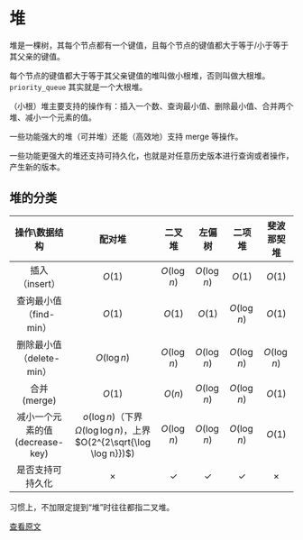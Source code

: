 # 堆

堆是一棵树，其每个节点都有一个键值，且每个节点的键值都大于等于/小于等于其父亲的键值。

每个节点的键值都大于等于其父亲键值的堆叫做小根堆，否则叫做大根堆。`priority_queue` 其实就是一个大根堆。

（小根）堆主要支持的操作有：插入一个数、查询最小值、删除最小值、合并两个堆、减小一个元素的值。

一些功能强大的堆（可并堆）还能（高效地）支持 merge 等操作。

一些功能更强大的堆还支持可持久化，也就是对任意历史版本进行查询或者操作，产生新的版本。

## 堆的分类

|         操作\\数据结构          |                            配对堆                            |    二叉堆    |    左偏树    |    二项堆    | 斐波那契堆  |
| :-----------------------------: | :----------------------------------------------------------: | :----------: | :----------: | :----------: | :---------: |
|         插入（insert）          |                            $O(1)$                            | $O(\log n)$  | $O(\log n)$  |    $O(1)$    |   $O(1)$    |
|     查询最小值（find-min）      |                            $O(1)$                            |    $O(1)$    |    $O(1)$    | $O(\log n)$  |   $O(1)$    |
|    删除最小值（delete-min）     |                         $O(\log n)$                          | $O(\log n)$  | $O(\log n)$  | $O(\log n)$  | $O(\log n)$ |
|          合并 (merge)           |                            $O(1)$                            |    $O(n)$    | $O(\log n)$  | $O(\log n)$  |   $O(1)$    |
| 减小一个元素的值 (decrease-key) | $o(\log n)$（下界 $\Omega(\log \log n)$，上界 $O(2^{2\sqrt{\log \log n}})$) | $O(\log n)$  | $O(\log n)$  | $O(\log n)$  |   $O(1)$    |
|        是否支持可持久化         |                           $\times$                           | $\checkmark$ | $\checkmark$ | $\checkmark$ |  $\times$   |

习惯上，不加限定提到“堆”时往往都指二叉堆。

[查看原文](https://oi-wiki.org/ds/heap/)